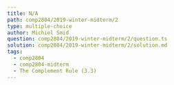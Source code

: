 ```yaml
---
title: N/A
path: comp2804/2019-winter-midterm/2
type: multiple-choice
author: Michiel Smid
question: comp2804/2019-winter-midterm/2/question.ts
solution: comp2804/2019-winter-midterm/2/solution.md
tags:
  - comp2804
  - comp2804-midterm
  - The Complement Rule (3.3)
---
```

